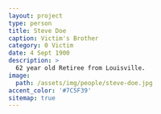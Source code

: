 ```yaml
---
layout: project
type: person
title: Steve Doe
caption: Victim's Brother
category: 0 Victim
date: 4 Sept 1900
description: >
  62 year old Retiree from Louisville.
image: 
  path: /assets/img/people/steve-doe.jpg
accent_color: '#7C5F39'
sitemap: true
---
```

